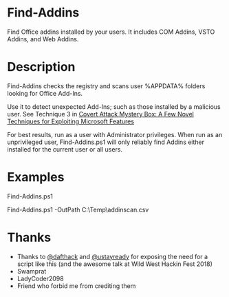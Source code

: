 # Find-Addins
   Find Office addins installed by your users. It includes COM Addins, VSTO Addins, and Web Addins.
# Description
   Find-Addins checks the registry and scans user %APPDATA% folders looking for Office Add-Ins.

   Use it to detect unexpected Add-Ins; such as those installed by a malicious user. See Technique 3 in [Covert Attack Mystery Box: A Few Novel Techniques for Exploiting Microsoft Features](https://www.slideshare.net/dafthack/covert-attack-mystery-box-a-few-novel-techniques-for-exploiting-microsoft-features)

   For best results, run as a user with Administrator privileges. When run as an unprivileged user, Find-Addins.ps1 will only reliably find Addins either installed for the current user or all users.
# Examples
   Find-Addins.ps1
   
   Find-Addins.ps1 -OutPath C:\Temp\addinscan.csv
   
# Thanks
   * Thanks to [@dafthack](https://github.com/dafthack) and [@ustayready](https://github.com/ustayready) for exposing the need for a script like this (and the awesome talk at Wild West Hackin Fest 2018)
   * Swamprat
   * LadyCoder2098
   * Friend who forbid me from crediting them
